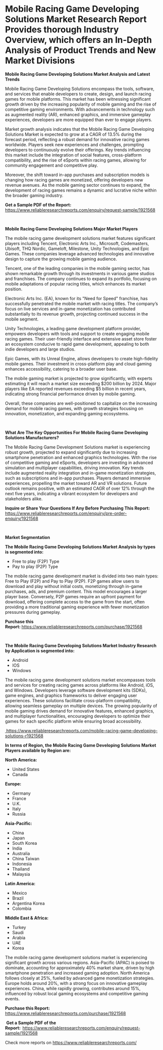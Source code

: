 <p><h1>Mobile Racing Game Developing Solutions Market Research Report Provides thorough Industry Overview, which offers an In-Depth Analysis of Product Trends and New Market Divisions</h1></p><p><strong>Mobile Racing Game Developing Solutions Market Analysis and Latest Trends</strong></p>
<p><p>Mobile Racing Game Developing Solutions encompass the tools, software, and services that enable developers to create, design, and launch racing games for mobile platforms. This market has been witnessing significant growth driven by the increasing popularity of mobile gaming and the rise of competitive gaming environments. With advancements in technology such as augmented reality (AR), enhanced graphics, and immersive gameplay experiences, developers are more equipped than ever to engage players.</p><p>Market growth analysis indicates that the Mobile Racing Game Developing Solutions Market is expected to grow at a CAGR of 13.5% during the forecast period, reflecting a robust demand for innovative racing games worldwide. Players seek new experiences and challenges, prompting developers to continuously evolve their offerings. Key trends influencing this market include the integration of social features, cross-platform compatibility, and the rise of eSports within racing games, allowing for community engagement and competitive play.</p><p>Moreover, the shift toward in-app purchases and subscription models is changing how racing games are monetized, offering developers new revenue avenues. As the mobile gaming sector continues to expand, the development of racing games remains a dynamic and lucrative niche within the broader gaming industry.</p></p>
<p><strong>Get a Sample PDF of the Report:&nbsp;</strong> <a href="https://www.reliableresearchreports.com/enquiry/request-sample/1921568?utm_campaign=2665&utm_medium=2&utm_source=Github&utm_content=ia&utm_term=11032025&utm_id=mobile-racing-game-developing-solutions">https://www.reliableresearchreports.com/enquiry/request-sample/1921568</a></p>
<p>&nbsp;</p>
<p><strong>Mobile Racing Game Developing Solutions Major Market Players</strong></p>
<p><p>The mobile racing game development solutions market features significant players including Tencent, Electronic Arts Inc., Microsoft, Codemasters, Ubisoft, THQ Nordic, Gameloft, Milestone, Unity Technologies, and Epic Games. These companies leverage advanced technologies and innovative design to capture the growing mobile gaming audience.</p><p>Tencent, one of the leading companies in the mobile gaming sector, has shown remarkable growth through its investments in various game studios and franchises. The company continues to expand its portfolio, focusing on mobile adaptations of popular racing titles, which enhances its market position.</p><p>Electronic Arts Inc. (EA), known for its "Need for Speed" franchise, has successfully penetrated the mobile market with racing titles. The company’s focus on live services and in-game monetization has contributed substantially to its revenue growth, projecting continued success in the mobile segment.</p><p>Unity Technologies, a leading game development platform provider, empowers developers with tools and support to create engaging mobile racing games. Their user-friendly interface and extensive asset store foster an ecosystem conducive to rapid game development, appealing to both indie developers and large studios.</p><p>Epic Games, with its Unreal Engine, allows developers to create high-fidelity mobile games. Their investment in cross-platform play and cloud gaming enhances accessibility, catering to a broader user base.</p><p>The mobile gaming market is projected to grow significantly, with experts estimating it will reach a market size exceeding $200 billion by 2024. Major players like EA reported revenues exceeding $5 billion in recent years, indicating strong financial performance driven by mobile gaming.</p><p>Overall, these companies are well-positioned to capitalize on the increasing demand for mobile racing games, with growth strategies focusing on innovation, monetization, and expanding gaming ecosystems.</p></p>
<p>&nbsp;</p>
<p><strong>What Are The Key Opportunities For Mobile Racing Game Developing Solutions Manufacturers?</strong></p>
<p><p>The Mobile Racing Game Development Solutions market is experiencing robust growth, projected to expand significantly due to increasing smartphone penetration and enhanced graphics technologies. With the rise of competitive gaming and eSports, developers are investing in advanced simulation and multiplayer capabilities, driving innovation. Key trends include augmented reality integration and in-game monetization strategies, such as subscriptions and in-app purchases. Players demand immersive experiences, propelling the market toward AR and VR solutions. Future outlook remains positive, with an estimated CAGR of over 12% through the next five years, indicating a vibrant ecosystem for developers and stakeholders alike.</p></p>
<p><strong>Inquire or Share Your Questions If Any Before Purchasing This Report:</strong> <a href="https://www.reliableresearchreports.com/enquiry/pre-order-enquiry/1921568?utm_campaign=2665&utm_medium=2&utm_source=Github&utm_content=ia&utm_term=11032025&utm_id=mobile-racing-game-developing-solutions">https://www.reliableresearchreports.com/enquiry/pre-order-enquiry/1921568</a></p>
<p>&nbsp;</p>
<p><strong>Market Segmentation</strong></p>
<p><strong>The Mobile Racing Game Developing Solutions Market Analysis by types is segmented into:</strong></p>
<p><ul><li>Free to play (F2P) Type</li><li>Pay to play (P2P) Type</li></ul></p>
<p><p>The mobile racing game development market is divided into two main types: Free to Play (F2P) and Pay to Play (P2P). F2P games allow users to download and play without initial costs, monetizing through in-game purchases, ads, and premium content. This model encourages a larger player base. Conversely, P2P games require an upfront payment for download, offering complete access to the game from the start, often providing a more traditional gaming experience with fewer monetization pressures during gameplay.</p></p>
<p><strong>Purchase this Report:&nbsp;</strong><a href="https://www.reliableresearchreports.com/purchase/1921568?utm_campaign=2665&utm_medium=2&utm_source=Github&utm_content=ia&utm_term=11032025&utm_id=mobile-racing-game-developing-solutions">https://www.reliableresearchreports.com/purchase/1921568</a></p>
<p>&nbsp;</p>
<p><strong>The Mobile Racing Game Developing Solutions Market Industry Research by Application is segmented into:</strong></p>
<p><ul><li>Android</li><li>IOS</li><li>Windows</li></ul></p>
<p><p>The mobile racing game development solutions market encompasses tools and services for creating racing games across platforms like Android, iOS, and Windows. Developers leverage software development kits (SDKs), game engines, and graphics frameworks to deliver engaging user experiences. These solutions facilitate cross-platform compatibility, allowing seamless gameplay on multiple devices. The growing popularity of mobile gaming drives demand for innovative features, enhanced graphics, and multiplayer functionalities, encouraging developers to optimize their games for each specific platform while ensuring broad accessibility.</p></p>
<p><a href="https://www.reliableresearchreports.com/mobile-racing-game-developing-solutions-r1921568?utm_campaign=2665&utm_medium=2&utm_source=Github&utm_content=ia&utm_term=11032025&utm_id=mobile-racing-game-developing-solutions">&nbsp;https://www.reliableresearchreports.com/mobile-racing-game-developing-solutions-r1921568</a></p>
<p><strong>In terms of Region, the Mobile Racing Game Developing Solutions Market Players available by Region are:</strong></p>
<p>
    <p> <strong> North America: </strong>
        <ul>
            <li>United States</li>
            <li>Canada</li>
        </ul>
        </p> 
    <p> <strong> Europe: </strong>
        <ul>
            <li>Germany</li>
            <li>France</li>
            <li>U.K.</li>
            <li>Italy</li>
            <li>Russia</li>
        </ul>
        </p> 
    <p> <strong> Asia-Pacific: </strong>
        <ul>
            <li>China</li>
            <li>Japan</li>
            <li>South Korea</li>
            <li>India</li>
            <li>Australia</li>
            <li>China Taiwan</li>
            <li>Indonesia</li>
            <li>Thailand</li>
            <li>Malaysia</li>
        </ul>
        </p> 
    <p> <strong> Latin America: </strong>
        <ul>
            <li>Mexico</li>
            <li>Brazil</li>
            <li>Argentina Korea</li>
            <li>Colombia</li>
        </ul>
        </p> 
    <p> <strong> Middle East & Africa: </strong>
        <ul>
            <li>Turkey</li>
            <li>Saudi</li>
            <li>Arabia</li>
            <li>UAE</li>
            <li>Korea</li>
        </ul>
    </p>
    </p>
<p><p>The mobile racing game development solutions market is experiencing significant growth across various regions. Asia-Pacific (APAC) is poised to dominate, accounting for approximately 40% market share, driven by high smartphone penetration and increased gaming adoption. North America follows closely at 25%, fueled by advanced game monetization strategies. Europe holds around 20%, with a strong focus on innovative gameplay experiences. China, while rapidly growing, contributes around 15%, influenced by robust local gaming ecosystems and competitive gaming events.</p></p>
<p><strong>Purchase this Report: </strong><a href="https://www.reliableresearchreports.com/purchase/1921568?utm_campaign=2665&utm_medium=2&utm_source=Github&utm_content=ia&utm_term=11032025&utm_id=mobile-racing-game-developing-solutions">https://www.reliableresearchreports.com/purchase/1921568</a></p>
<p>&nbsp;<strong>Get a Sample PDF of the Report:&nbsp;&nbsp;</strong><a href="https://www.reliableresearchreports.com/enquiry/request-sample/1921568?utm_campaign=2665&utm_medium=2&utm_source=Github&utm_content=ia&utm_term=11032025&utm_id=mobile-racing-game-developing-solutions">https://www.reliableresearchreports.com/enquiry/request-sample/1921568</a></p>
<p><strong></strong></p>
<p>Check more reports on <a href="https://www.reliableresearchreports.com/?utm_campaign=2665&utm_medium=2&utm_source=Github&utm_content=ia&utm_term=11032025&utm_id=mobile-racing-game-developing-solutions">https://www.reliableresearchreports.com/</a></p>